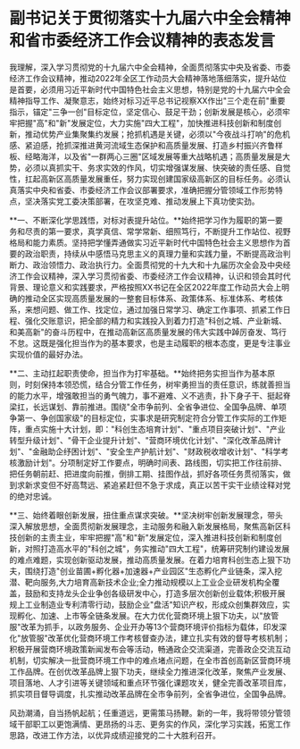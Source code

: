 # 副书记关于贯彻落实十九届六中全会精神和省市委经济工作会议精神的表态发言

我理解，深入学习贯彻党的十九届六中全会精神，全面贯彻落实中央及省委、市委经济工作会议精神，推动2022年全区工作动员大会精神落地落细落实，提升站位是首要，必须用习近平新时代中国特色社会主义思想，特别是党的十九届六中全会精神指导工作、凝聚意志，始终对标习近平总书记视察XX作出"三个走在前"重要指示，锚定"三争一创"目标定位，坚定信心、鼓足干劲；创新发展是核心，必须牢牢把握"高"和"新"发展定位，大力实施"四大工程"，加快推进科技创新和制度创新，推动优势产业集聚集约发展；抢抓机遇是关键，必须以"今夜战斗打响"的危机感、紧迫感，抢抓深推进黄河流域生态保护和高质量发展、打造乡村振兴齐鲁样板、经略海洋，以及省"一群两心三圈"区域发展等重大战略机遇；高质量发展是大势，必须以真抓实干、务求实效的作风，切实增强谋发展、快突破的责任感、自觉性，扛起高新区高质量发展重任，努力实现创建国家级高新区的目标任务。必须认真落实中央和省委、市委经济工作会议部署要求，准确把握分管领域工作形势特点，坚决落实党工委决策部署，在攻坚克难、推动发展上下真功使实劲。

**一、不断深化学思践悟，对标对表提升站位。**始终把学习作为履职的第一要务和尽责的第一要求，真学真信、常学常新、细照笃行，不断提升工作站位、视野格局和能力素质。坚持把学懂弄通做实习近平新时代中国特色社会主义思想作为首要的政治职责，持续从中感悟马克思主义的真理力量和实践力量，不断提高政治判断力、政治领悟力、政治执行力。全面贯彻党的十九大和十九届历次全会及中央经济工作会议精神，深入学习贯彻省委、市委经济工作会议精神，认识和领会其时代背景、理论意义和实践要求，严格按照XX书记在全区2022年度工作动员大会上明确的推动全区实现高质量发展的一整套目标体系、政策体系、标准体系、考核体系，来想问题、做工作、找定位，通过加强日常学习、确定工作事项、抓紧工作日程、强化交账意识，把全部的精力和实践投入到着力打造"科创之城、产业新城、和美高新"的奋斗历程中，在推动高新区高质量发展的伟大实践中踔厉奋发、笃行不怠。这既是强化担当作为的基本要求，也是主动履职的根本态度，更是专注事业实现价值的最好办法。

**二、主动扛起职责使命，担当作为打牢基础。**始终把务实担当作为基本原则，时刻保持本领恐慌，结合分管工作任务，树牢勇担当的责任意识，练就善担当的能力水平，增强敢担当的勇气魄力，事不避难、义不逃责，扑下身子干、挺起脊梁扛，长远谋划、靠前推进。围绕"全市争前列、全省争进位、全国争品牌、单项争第一、争创国家级"的目标定位，实事求是研究制定符合分管工作实际的工作矩阵，重点实施十大计划，即："科创生态培育计划"、"重点项目突破计划"、"产业转型升级计划"、"骨干企业提升计划"、"营商环境优化计划"、"深化改革品牌计划"、"金融助企纾困计划"、"安全生产护航计划"、"财政税收增收计划"、"科学考核激励计划"。分项制定好工作要点，明确时间表、路线图，切实把工作往前排、把任务朝前赶、把进度向前推，倒排工期、挂图作战，抓好各项任务贯彻落实，做到求新求变但不好高骛远、紧追紧赶但不急于求成，真正以苦干实干业绩诠释对党的绝对忠诚。

**三、始终着眼创新发展，扭住重点谋求突破。**坚决树牢创新发展理念，带头深入解放思想，全面贯彻新发展理念，主动服务和融入新发展格局，聚焦高新区科技创新的主责主业，牢牢把握"高"和"新"发展定位，深入推进科技创新和制度创新，对照打造高水平的"科创之城"，务实推动"四大工程"，统筹研究制约建设发展的难点难题，实现创新驱动发展，推动高质量发展。在着力培育科创生态上狠下功夫，围绕打造"创业苗圃+孵化器+加速器+产业园区"生态孵化产业链条，深入挖潜、靶向服务,大力培育高新技术企业;全力推动规模以上工业企业研发机构全覆盖，鼓励和支持龙头企业争创各级研发中心，打造多层次创新创业载体;积极开展规上工业制造业专利清零行动，鼓励企业"盘活"知识产权，形成众创集群效应，实现孵化、加速、上市等全链条发展。在大力优化营商环境上狠下功夫，以"放管服"改革为抓手，以政务服务、企业开办等13个营商环境评价指标为载体，印发深化"放管服"改革优化营商环境工作考核督查办法，建立扎实有效的督导考核机制；积极开展营商环境政策新闻发布会等活动，畅通政企交流渠道，完善政企交流互动机制，切实解决一批营商环境工作中的难点堵点问题，在全市首创高新区营商环境工作品牌。在创优改革品牌上狠下功夫，继续全力推进深化改革，聚焦产业发展、项目落地、人才引进等关键领域和重点环节强化课题攻关，健全完善改革项目库，抓实项目督导调度，扎实推动改革品牌在全市争前列，全省争进位，全国争品牌。

风劲潮涌，自当扬帆起航；任重道远，更需策马扬鞭。新的一年，我将带领分管领域干部职工以更饱满情、更昂扬的斗志、更务实的作风，深化学习实践，拓宽工作思路，改进工作方法，以优异成绩迎接党的二十大胜利召开。
